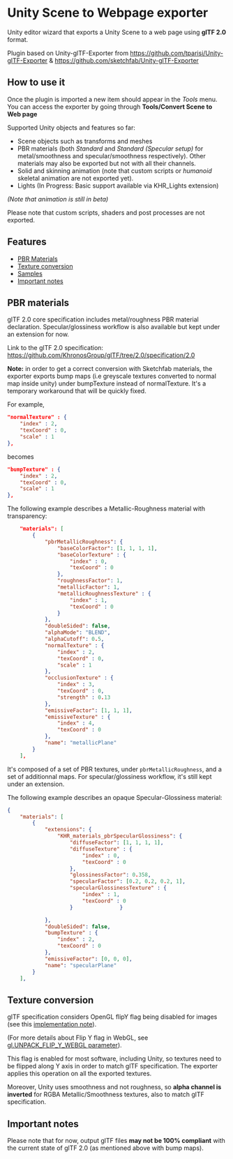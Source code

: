 # Unity Scene to Webpage exporter

Unity editor wizard that exports a  Unity Scene to a web page using **glTF 2.0** format.

Plugin based on Unity-glTF-Exporter from https://github.com/tparisi/Unity-glTF-Exporter & https://github.com/sketchfab/Unity-glTF-Exporter

## How to use it

Once the plugin is imported a new item should appear in the *Tools* menu. You can access the exporter by going through **Tools/Convert Scene to Web page**

Supported Unity objects and features so far:
- Scene objects such as transforms and meshes
- PBR materials (both *Standard* and *Standard (Specular setup)* for metal/smoothness and specular/smoothness respectively). Other materials may also be exported but not with all their channels.
- Solid and skinning animation (note that custom scripts or *humanoid* skeletal animation are not exported yet).
- Lights (In Progress: Basic support available via KHR_Lights extension)

*(Note that animation is still in beta)*

Please note that custom scripts, shaders and post processes are not exported.

## Features
* [PBR Materials](#pbrmaterials)
* [Texture conversion](#texture)
* [Samples](#samples)
* [Important notes](#samples)

<a name="pbrmaterials"></a>

## PBR materials

glTF 2.0 core specification includes metal/roughness PBR material declaration. Specular/glossiness workflow is also available but kept under an extension for now.

Link to the glTF 2.0 specification: https://github.com/KhronosGroup/glTF/tree/2.0/specification/2.0

**Note:** in order to get a correct conversion with Sketchfab materials, the exporter exports bump maps (i.e greyscale textures converted to normal map inside unity) under bumpTexture instead of normalTexture.
It's a temporary workaround that will be quickly fixed.

For example,

```json
"normalTexture" : {
    "index" : 2,
    "texCoord" : 0,
    "scale" : 1
},
```

becomes


```json
"bumpTexture" : {
    "index" : 2,
    "texCoord" : 0,
    "scale" : 1
},
```

The following example describes a Metallic-Roughness material with transparency:
```json
    "materials": [
        {
            "pbrMetallicRoughness": {
                "baseColorFactor": [1, 1, 1, 1],
                "baseColorTexture" : {
                    "index" : 0,
                    "texCoord" : 0
                },
                "roughnessFactor": 1,
                "metallicFactor": 1,
                "metallicRoughnessTexture" : {
                    "index" : 1,
                    "texCoord" : 0
                }
            },
            "doubleSided": false,
            "alphaMode": "BLEND",
            "alphaCutoff": 0.5,
            "normalTexture" : {
                "index" : 2,
                "texCoord" : 0,
                "scale" : 1
            },
            "occlusionTexture" : {
                "index" : 3,
                "texCoord" : 0,
                "strength" : 0.13
            },
            "emissiveFactor": [1, 1, 1],
            "emissiveTexture" : {
                "index" : 4,
                "texCoord" : 0
            },
            "name": "metallicPlane"
        }
    ],
```

It's composed of a set of PBR textures, under `pbrMetallicRoughness`, and a set of additionnal maps.
For specular/glossiness workflow, it's still kept under an extension.

The following example describes an opaque Specular-Glossiness material:
```json
{
    "materials": [
        {
            "extensions": {
                "KHR_materials_pbrSpecularGlossiness": {
                    "diffuseFactor": [1, 1, 1, 1],
                    "diffuseTexture" : {
                        "index" : 0,
                        "texCoord" : 0
                    },
                    "glossinessFactor": 0.358,
                    "specularFactor": [0.2, 0.2, 0.2, 1],
                    "specularGlossinessTexture" : {
                        "index" : 1,
                        "texCoord" : 0
                    }               }

            },
            "doubleSided": false,
            "bumpTexture" : {
                "index" : 2,
                "texCoord" : 0
            },
            "emissiveFactor": [0, 0, 0],
            "name": "specularPlane"
        }
    ],
```

<a name="texture"></a>
## Texture conversion

glTF specification considers OpenGL flipY flag being disabled for images (see this [implementation note](https://github.com/KhronosGroup/glTF/tree/master/specification/1.0#images)).

(For more details about Flip Y flag in WebGL, see [gl.UNPACK_FLIP_Y_WEBGL parameter](https://developer.mozilla.org/en-US/docs/Web/API/WebGLRenderingContext/pixelStorei)).

This flag is enabled for most software, including Unity, so textures need to be flipped along Y axis in order to match glTF specification.
The exporter applies this operation on all the exported textures.

Moreover, Unity uses smoothness and not roughness, so **alpha channel is inverted** for RGBA Metallic/Smoothness textures, also to match glTF specification.

<a name="note"></a>
## Important notes
Please note that for now, output glTF files **may not be 100% compliant** with the current state of glTF 2.0 (as mentioned above with bump maps).
